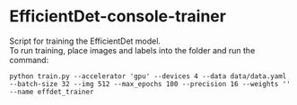 # EfficientDet-console-trainer

Script for training the EfficientDet model. \
To run training, place images and labels into the <data> folder and run the command:
```
python train.py --accelerator 'gpu' --devices 4 --data data/data.yaml --batch-size 32 --img 512 --max_epochs 100 --precision 16 --weights '' --name effdet_trainer
```
